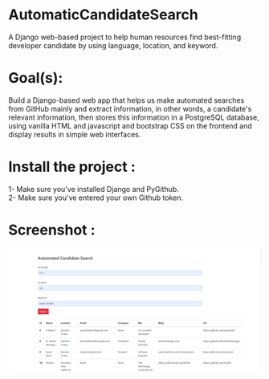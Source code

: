 # AutomaticCandidateSearch
A Django web-based project to help human resources find best-fitting developer candidate by using language, location, and keyword.

# Goal(s):
Build a Django-based web app that helps us make automated searches from GitHub mainly and extract information, in other words, a candidate's relevant information, 
then stores this information in a PostgreSQL database, using vanilla HTML and javascript and bootstrap CSS on the frontend and display results in simple web interfaces.

# Install the project :
1- Make sure you've installed Django and PyGithub. <br>
2- Make sure you've entered your own Github token.

# Screenshot :

![alt text](https://github.com/emreOytun/AutomaticCandidateSearch/blob/master/ss.png)
